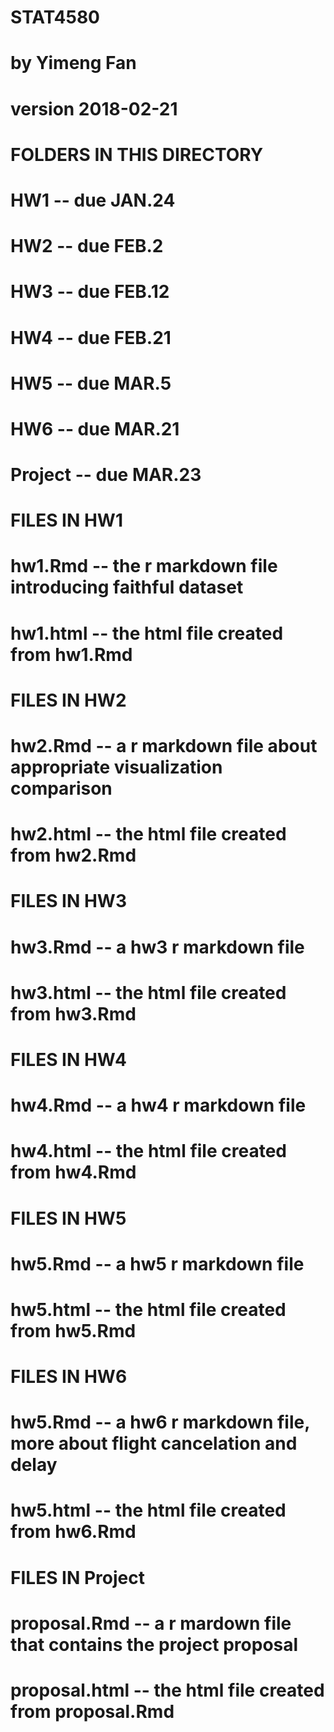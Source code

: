 # STAT4580
# by Yimeng Fan
# version 2018-02-21
#
# FOLDERS IN THIS DIRECTORY
# HW1       -- due JAN.24
# HW2       -- due FEB.2
# HW3       -- due FEB.12
# HW4       -- due FEB.21
# HW5       -- due MAR.5
# HW6       -- due MAR.21
# Project   -- due MAR.23
#
# FILES IN HW1
# hw1.Rmd   -- the r markdown file introducing faithful dataset
# hw1.html  -- the html file created from hw1.Rmd
#
# FILES IN HW2
# hw2.Rmd   -- a r markdown file about appropriate visualization comparison
# hw2.html  -- the html file created from hw2.Rmd
#
# FILES IN HW3
# hw3.Rmd   -- a hw3 r markdown file
# hw3.html  -- the html file created from hw3.Rmd
#
# FILES IN HW4
# hw4.Rmd   -- a hw4 r markdown file
# hw4.html  -- the html file created from hw4.Rmd
#
# FILES IN HW5
# hw5.Rmd   -- a hw5 r markdown file
# hw5.html  -- the html file created from hw5.Rmd
#
# FILES IN HW6
# hw5.Rmd   -- a hw6 r markdown file, more about flight cancelation and delay
# hw5.html  -- the html file created from hw6.Rmd
#
# FILES IN Project
# proposal.Rmd   -- a r mardown file that contains the project proposal
# proposal.html  -- the html file created from proposal.Rmd
